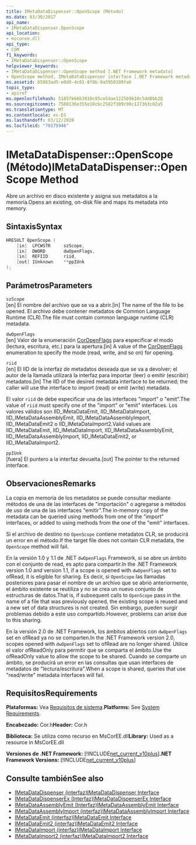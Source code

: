 ```yaml
---
title: IMetaDataDispenser::OpenScope (Método)
ms.date: 03/30/2017
api_name:
- IMetaDataDispenser.OpenScope
api_location:
- mscoree.dll
api_type:
- COM
f1_keywords:
- IMetaDataDispenser::OpenScope
helpviewer_keywords:
- IMetaDataDispenser::OpenScope method [.NET Framework metadata]
- OpenScope method, IMetaDataDispenser interface [.NET Framework metadata]
ms.assetid: 65063ad5-e0d9-4c01-8f8b-9a5950109fa6
topic_type:
- apiref
ms.openlocfilehash: 5185fb6663910c85ce5dae1225b9b10c5dd8bb28
ms.sourcegitcommit: 7588136e355e10cbc2582f389c90c127363c02a5
ms.translationtype: MT
ms.contentlocale: es-ES
ms.lasthandoff: 03/12/2020
ms.locfileid: "79175946"
---
```

# <a name="imetadatadispenseropenscope-method"></a><span data-ttu-id="0a444-102">IMetaDataDispenser::OpenScope (Método)</span><span class="sxs-lookup"><span data-stu-id="0a444-102">IMetaDataDispenser::OpenScope Method</span></span>
<span data-ttu-id="0a444-103">Abre un archivo en disco existente y asigna sus metadatos a la memoria.</span><span class="sxs-lookup"><span data-stu-id="0a444-103">Opens an existing, on-disk file and maps its metadata into memory.</span></span>  
  
## <a name="syntax"></a><span data-ttu-id="0a444-104">Sintaxis</span><span class="sxs-lookup"><span data-stu-id="0a444-104">Syntax</span></span>  
  
```cpp  
HRESULT OpenScope (  
    [in]  LPCWSTR     szScope,
    [in]  DWORD       dwOpenFlags,
    [in]  REFIID      riid,
    [out] IUnknown    **ppIUnk  
);  
```  
  
## <a name="parameters"></a><span data-ttu-id="0a444-105">Parámetros</span><span class="sxs-lookup"><span data-stu-id="0a444-105">Parameters</span></span>  
 `szScope`  
 <span data-ttu-id="0a444-106">[en] El nombre del archivo que se va a abrir.</span><span class="sxs-lookup"><span data-stu-id="0a444-106">[in] The name of the file to be opened.</span></span> <span data-ttu-id="0a444-107">El archivo debe contener metadatos de Common Language Runtime (CLR).</span><span class="sxs-lookup"><span data-stu-id="0a444-107">The file must contain common language runtime (CLR) metadata.</span></span>  
  
 `dwOpenFlags`  
 <span data-ttu-id="0a444-108">[en] Valor de la enumeración [CorOpenFlags](../../../../docs/framework/unmanaged-api/metadata/coropenflags-enumeration.md) para especificar el modo (lectura, escritura, etc.) para la apertura.</span><span class="sxs-lookup"><span data-stu-id="0a444-108">[in] A value of the [CorOpenFlags](../../../../docs/framework/unmanaged-api/metadata/coropenflags-enumeration.md) enumeration to specify the mode (read, write, and so on) for opening.</span></span>  
  
 `riid`  
 <span data-ttu-id="0a444-109">[en] El IID de la interfaz de metadatos deseada que se va a devolver; el autor de la llamada utilizará la interfaz para importar (leer) o emitir (escribir) metadatos.</span><span class="sxs-lookup"><span data-stu-id="0a444-109">[in] The IID of the desired metadata interface to be returned; the caller will use the interface to import (read) or emit (write) metadata.</span></span>  
  
 <span data-ttu-id="0a444-110">El valor `riid` de debe especificar una de las interfaces "import" o "emit".</span><span class="sxs-lookup"><span data-stu-id="0a444-110">The value of `riid` must specify one of the "import" or "emit" interfaces.</span></span> <span data-ttu-id="0a444-111">Los valores válidos son IID_IMetaDataEmit, IID_IMetaDataImport, IID_IMetaDataAssemblyEmit, IID_IMetaDataAssemblyImport, IID_IMetaDataEmit2 o IID_IMetaDataImport2.</span><span class="sxs-lookup"><span data-stu-id="0a444-111">Valid values are IID_IMetaDataEmit, IID_IMetaDataImport, IID_IMetaDataAssemblyEmit, IID_IMetaDataAssemblyImport, IID_IMetaDataEmit2, or IID_IMetaDataImport2.</span></span>  
  
 `ppIUnk`  
 <span data-ttu-id="0a444-112">[fuera] El puntero a la interfaz devuelta.</span><span class="sxs-lookup"><span data-stu-id="0a444-112">[out] The pointer to the returned interface.</span></span>  
  
## <a name="remarks"></a><span data-ttu-id="0a444-113">Observaciones</span><span class="sxs-lookup"><span data-stu-id="0a444-113">Remarks</span></span>  
 <span data-ttu-id="0a444-114">La copia en memoria de los metadatos se puede consultar mediante métodos de una de las interfaces de "importación" o agregarse a métodos de uso de una de las interfaces "emitir".</span><span class="sxs-lookup"><span data-stu-id="0a444-114">The in-memory copy of the metadata can be queried using methods from one of the "import" interfaces, or added to using methods from the one of the "emit" interfaces.</span></span>  
  
 <span data-ttu-id="0a444-115">Si el archivo de destino no `OpenScope` contiene metadatos CLR, se producirá un error en el método.</span><span class="sxs-lookup"><span data-stu-id="0a444-115">If the target file does not contain CLR metadata, the `OpenScope` method will fail.</span></span>  
  
 <span data-ttu-id="0a444-116">En la versión 1.0 y 1.1 de .NET `dwOpenFlags` Framework, si se abre un ámbito con el conjunto de read, es apto para compartir.</span><span class="sxs-lookup"><span data-stu-id="0a444-116">In the .NET Framework version 1.0 and version 1.1, if a scope is opened with `dwOpenFlags` set to ofRead, it is eligible for sharing.</span></span> <span data-ttu-id="0a444-117">Es decir, si `OpenScope` las llamadas posteriores para pasar el nombre de un archivo que se abrió anteriormente, el ámbito existente se reutiliza y no se crea un nuevo conjunto de estructuras de datos.</span><span class="sxs-lookup"><span data-stu-id="0a444-117">That is, if subsequent calls to `OpenScope` pass in the name of a file that was previously opened, the existing scope is reused and a new set of data structures is not created.</span></span> <span data-ttu-id="0a444-118">Sin embargo, pueden surgir problemas debido a este uso compartido.</span><span class="sxs-lookup"><span data-stu-id="0a444-118">However, problems can arise due to this sharing.</span></span>  
  
 <span data-ttu-id="0a444-119">En la versión 2.0 de .NET Framework, los ámbitos abiertos con `dwOpenFlags` set en ofRead ya no se comparten.</span><span class="sxs-lookup"><span data-stu-id="0a444-119">In the .NET Framework version 2.0, scopes opened with `dwOpenFlags` set to ofRead are no longer shared.</span></span> <span data-ttu-id="0a444-120">Utilice el valor ofReadOnly para permitir que se comparta el ámbito.</span><span class="sxs-lookup"><span data-stu-id="0a444-120">Use the ofReadOnly value to allow the scope to be shared.</span></span> <span data-ttu-id="0a444-121">Cuando se comparte un ámbito, se producirá un error en las consultas que usan interfaces de metadatos de "lectura/escritura".</span><span class="sxs-lookup"><span data-stu-id="0a444-121">When a scope is shared, queries that use "read/write" metadata interfaces will fail.</span></span>  
  
## <a name="requirements"></a><span data-ttu-id="0a444-122">Requisitos</span><span class="sxs-lookup"><span data-stu-id="0a444-122">Requirements</span></span>  
 <span data-ttu-id="0a444-123">**Plataformas:** Vea [Requisitos de sistema](../../../../docs/framework/get-started/system-requirements.md).</span><span class="sxs-lookup"><span data-stu-id="0a444-123">**Platforms:** See [System Requirements](../../../../docs/framework/get-started/system-requirements.md).</span></span>  
  
 <span data-ttu-id="0a444-124">**Encabezado:** Cor.h</span><span class="sxs-lookup"><span data-stu-id="0a444-124">**Header:** Cor.h</span></span>  
  
 <span data-ttu-id="0a444-125">**Biblioteca:** Se utiliza como recurso en MsCorEE.dll</span><span class="sxs-lookup"><span data-stu-id="0a444-125">**Library:** Used as a resource in MsCorEE.dll</span></span>  
  
 <span data-ttu-id="0a444-126">**Versiones de .NET Framework:** [!INCLUDE[net_current_v10plus](../../../../includes/net-current-v10plus-md.md)]</span><span class="sxs-lookup"><span data-stu-id="0a444-126">**.NET Framework Versions:** [!INCLUDE[net_current_v10plus](../../../../includes/net-current-v10plus-md.md)]</span></span>  
  
## <a name="see-also"></a><span data-ttu-id="0a444-127">Consulte también</span><span class="sxs-lookup"><span data-stu-id="0a444-127">See also</span></span>

- [<span data-ttu-id="0a444-128">IMetaDataDispenser (interfaz)</span><span class="sxs-lookup"><span data-stu-id="0a444-128">IMetaDataDispenser Interface</span></span>](../../../../docs/framework/unmanaged-api/metadata/imetadatadispenser-interface.md)
- [<span data-ttu-id="0a444-129">IMetaDataDispenserEx (Interfaz)</span><span class="sxs-lookup"><span data-stu-id="0a444-129">IMetaDataDispenserEx Interface</span></span>](../../../../docs/framework/unmanaged-api/metadata/imetadatadispenserex-interface.md)
- [<span data-ttu-id="0a444-130">IMetaDataAssemblyEmit (Interfaz)</span><span class="sxs-lookup"><span data-stu-id="0a444-130">IMetaDataAssemblyEmit Interface</span></span>](../../../../docs/framework/unmanaged-api/metadata/imetadataassemblyemit-interface.md)
- [<span data-ttu-id="0a444-131">IMetaDataAssemblyImport (interfaz)</span><span class="sxs-lookup"><span data-stu-id="0a444-131">IMetaDataAssemblyImport Interface</span></span>](../../../../docs/framework/unmanaged-api/metadata/imetadataassemblyimport-interface.md)
- [<span data-ttu-id="0a444-132">IMetaDataEmit (interfaz)</span><span class="sxs-lookup"><span data-stu-id="0a444-132">IMetaDataEmit Interface</span></span>](../../../../docs/framework/unmanaged-api/metadata/imetadataemit-interface.md)
- [<span data-ttu-id="0a444-133">IMetaDataEmit2 (interfaz)</span><span class="sxs-lookup"><span data-stu-id="0a444-133">IMetaDataEmit2 Interface</span></span>](../../../../docs/framework/unmanaged-api/metadata/imetadataemit2-interface.md)
- [<span data-ttu-id="0a444-134">IMetaDataImport (interfaz)</span><span class="sxs-lookup"><span data-stu-id="0a444-134">IMetaDataImport Interface</span></span>](../../../../docs/framework/unmanaged-api/metadata/imetadataimport-interface.md)
- [<span data-ttu-id="0a444-135">IMetaDataImport2 (interfaz)</span><span class="sxs-lookup"><span data-stu-id="0a444-135">IMetaDataImport2 Interface</span></span>](../../../../docs/framework/unmanaged-api/metadata/imetadataimport2-interface.md)
